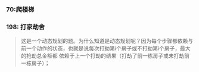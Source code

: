 ### 70:爬楼梯
### 198: 打家劫舍
> 这是一个动态规划的题。为什么知道是动态规划呢？因为每个步骤都依赖与前一个动作的状态，也就是说每次打劫第i个房子或不打劫第i个房子，最大的抢劫总金额都
依赖于上一个打劫的结果（打劫了前一栋房子或未打劫前一栋房子）；
